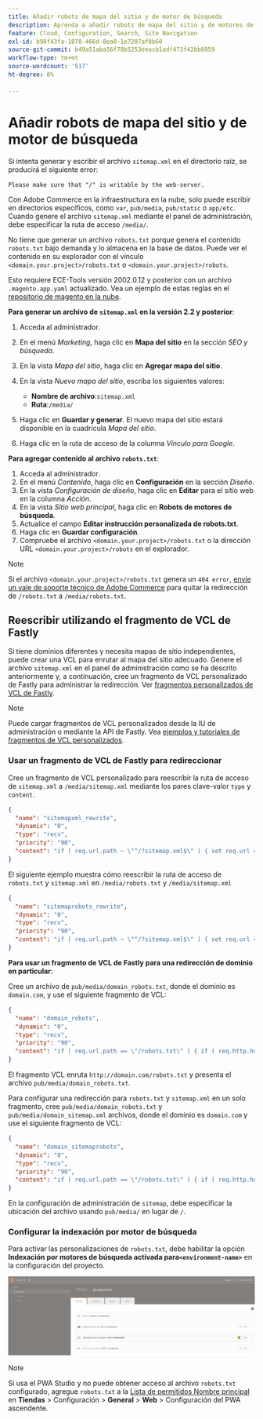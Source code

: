 ```yaml
---
title: Añadir robots de mapa del sitio y de motor de búsqueda
description: Aprenda a añadir robots de mapa del sitio y de motores de búsqueda a Adobe Commerce en la infraestructura en la nube.
feature: Cloud, Configuration, Search, Site Navigation
exl-id: b98f43fa-1878-466d-8ea0-1e7207af8b60
source-git-commit: b49a51aba56f79b5253eeacb1adf473f42bb8959
workflow-type: tm+mt
source-wordcount: '517'
ht-degree: 0%

---
```


# Añadir robots de mapa del sitio y de motor de búsqueda

Si intenta generar y escribir el archivo `sitemap.xml` en el directorio raíz, se producirá el siguiente error:

```
Please make sure that "/" is writable by the web-server.
```

Con Adobe Commerce en la infraestructura en la nube, solo puede escribir en directorios específicos, como `var`, `pub/media`, `pub/static` o `app/etc`. Cuando genere el archivo `sitemap.xml` mediante el panel de administración, debe especificar la ruta de acceso `/media/`.

No tiene que generar un archivo `robots.txt` porque genera el contenido `robots.txt` bajo demanda y lo almacena en la base de datos. Puede ver el contenido en su explorador con el vínculo `<domain.your.project>/robots.txt` o `<domain.your.project>/robots`.

Esto requiere ECE-Tools versión 2002.0.12 y posterior con un archivo `.magento.app.yaml` actualizado. Vea un ejemplo de estas reglas en el [repositorio de magento en la nube](https://github.com/magento/magento-cloud/blob/master/.magento.app.yaml#L43-L49).

**Para generar un archivo de `sitemap.xml` en la versión 2.2 y posterior**:

1. Acceda al administrador.
1. En el menú _Marketing_, haga clic en **Mapa del sitio** en la sección _SEO y búsqueda_.
1. En la vista _Mapa del sitio_, haga clic en **Agregar mapa del sitio**.
1. En la vista _Nuevo mapa del sitio_, escriba los siguientes valores:

   - **Nombre de archivo**:`sitemap.xml`
   - **Ruta**:`/media/`

1. Haga clic en **Guardar y generar**. El nuevo mapa del sitio estará disponible en la cuadrícula _Mapa del sitio_.
1. Haga clic en la ruta de acceso de la columna _Vínculo para Google_.

**Para agregar contenido al archivo `robots.txt`**:

1. Acceda al administrador.
1. En el menú _Contenido_, haga clic en **Configuración** en la sección _Diseño_.
1. En la vista _Configuración de diseño_, haga clic en **Editar** para el sitio web en la columna _Acción_.
1. En la vista _Sitio web principal_, haga clic en **Robots de motores de búsqueda**.
1. Actualice el campo **Editar instrucción personalizada de robots.txt**.
1. Haga clic en **Guardar configuración**.
1. Compruebe el archivo `<domain.your.project>/robots.txt` o la dirección URL `<domain.your.project>/robots` en el explorador.

>[!NOTE]
>
>Si el archivo `<domain.your.project>/robots.txt` genera un `404 error`, [envíe un vale de soporte técnico de Adobe Commerce](https://experienceleague.adobe.com/docs/commerce-knowledge-base/kb/help-center-guide/magento-help-center-user-guide.html#submit-ticket) para quitar la redirección de `/robots.txt` a `/media/robots.txt`.

## Reescribir utilizando el fragmento de VCL de Fastly

Si tiene dominios diferentes y necesita mapas de sitio independientes, puede crear una VCL para enrutar al mapa del sitio adecuado. Genere el archivo `sitemap.xml` en el panel de administración como se ha descrito anteriormente y, a continuación, cree un fragmento de VCL personalizado de Fastly para administrar la redirección. Ver [fragmentos personalizados de VCL de Fastly](../cdn/fastly-vcl-custom-snippets.md).

>[!NOTE]
>
> Puede cargar fragmentos de VCL personalizados desde la IU de administración o mediante la API de Fastly. Vea [ejemplos y tutoriales de fragmentos de VCL personalizados](../cdn/fastly-vcl-custom-snippets.md#example-vcl-snippet-code).

### Usar un fragmento de VCL de Fastly para redireccionar

Cree un fragmento de VCL personalizado para reescribir la ruta de acceso de `sitemap.xml` a `/media/sitemap.xml` mediante los pares clave-valor `type` y `content`.

```json
{
  "name": "sitemapxml_rewrite",
  "dynamic": "0",
  "type": "recv",
  "priority": "90",
  "content": "if ( req.url.path ~ \"^/?sitemap.xml$\" ) { set req.url = \"/media/sitemap.xml\"; }"
}
```

El siguiente ejemplo muestra cómo reescribir la ruta de acceso de `robots.txt` y `sitemap.xml` en `/media/robots.txt` y `/media/sitemap.xml`

```json
{
  "name": "sitemaprobots_rewrite",
  "dynamic": "0",
  "type": "recv",
  "priority": "90",
  "content": "if ( req.url.path ~ \"^/?sitemap.xml$\" ) { set req.url = \"/media/sitemap.xml\"; } else if (req.url.path ~ \"^/?robots.txt$\") { set req.url = \"/media/robots.txt\";}"
}
```

**Para usar un fragmento de VCL de Fastly para una redirección de dominio en particular**:

Cree un archivo de `pub/media/domain_robots.txt`, donde el dominio es `domain.com`, y use el siguiente fragmento de VCL:

```json
{
  "name": "domain_robots",
  "dynamic": "0",
  "type": "recv",
  "priority": "90",
  "content": "if ( req.url.path == \"/robots.txt\" ) { if ( req.http.host ~ \"(domain).com$\" ) { set req.url = \"/media/\" re.group.1 \"_robots.txt\"; }}"
}
```

El fragmento VCL enruta `http://domain.com/robots.txt` y presenta el archivo `pub/media/domain_robots.txt`.

Para configurar una redirección para `robots.txt` y `sitemap.xml` en un solo fragmento, cree `pub/media/domain_robots.txt` y `pub/media/domain_sitemap.xml` archivos, donde el dominio es `domain.com` y use el siguiente fragmento de VCL:

```json
{
  "name": "domain_sitemaprobots",
  "dynamic": "0",
  "type": "recv",
  "priority": "90",
  "content": "if ( req.url.path == \"/robots.txt\" ) { if ( req.http.host ~ \"(domain).com$\" ) { set req.url = \"/media/\" re.group.1 \"_robots.txt\"; }} else if ( req.url.path == \"/sitemap.xml\" ) { if ( req.http.host ~ \"(domain).com$\" ) {  set req.url = \"/media/\" re.group.1 \"_sitemap.xml\"; }}"
}
```

En la configuración de administración de `sitemap`, debe especificar la ubicación del archivo usando `pub/media/` en lugar de `/`.

### Configurar la indexación por motor de búsqueda

Para activar las personalizaciones de `robots.txt`, debe habilitar la opción **Indexación por motores de búsqueda activada para`<environment-name>`** en la configuración del proyecto.

![Use [!DNL Cloud Console] para administrar entornos](../../assets/robots-indexing-by-search-engine.png)

>[!NOTE]
>
>Si usa el PWA Studio y no puede obtener acceso al archivo `robots.txt` configurado, agregue `robots.txt` a la [Lista de permitidos Nombre principal](https://github.com/magento/magento2-upward-connector#front-name-allowlist) en **Tiendas** > Configuración > **General** > **Web** > Configuración del PWA ascendente.
